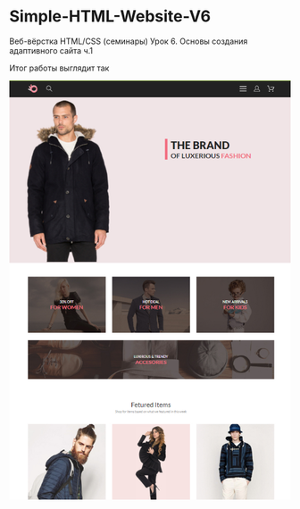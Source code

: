 # Simple-HTML-Website-V6
Веб-вёрстка HTML/CSS (семинары) Урок 6. Основы создания адаптивного сайта ч.1

Итог работы выглядит так

![](https://github.com/ShumAhd/Simple-HTML-Website-V6/blob/main/img/2023-07-30_213150.jpg)
